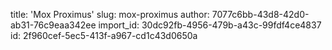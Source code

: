 title: 'Mox Proximus'
slug: mox-proximus
author: 7077c6bb-43d8-42d0-ab31-76c9eaa342ee
import_id: 30dc92fb-4956-479b-a43c-99fdf4ce4837
id: 2f960cef-5ec5-413f-a967-cd1c43d0650a
